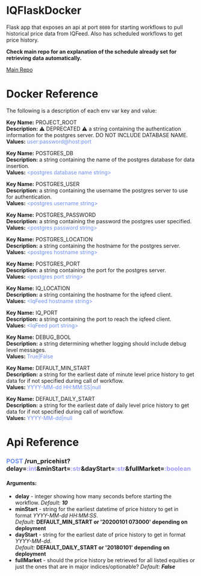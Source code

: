 # IQFlaskDocker

Flask app that exposes an api at port `8080` for starting workflows to pull historical price data from IQFeed. Also has scheduled workflows to get price history.

**Check main repo for an explanation of the schedule already set for retrieving data automatically.**

[Main Repo](https://github.com/faquino08/FinanceDb/blob/main/README.md)

# Docker Reference

The following is a description of each env var key and value:

**Key Name:** PROJECT_ROOT \
**Description:** :warning: DEPRECATED :warning: a string containing the authentication information for the postgres server. DO NOT INCLUDE DATABASE NAME. \
**Values:** <span style="color:#6C8EEF">user:password@host:port</span>

**Key Name:** POSTGRES_DB \
**Description:** a string containing the name of the postgres database for data insertion. \
**Values:** <span style="color:#6C8EEF">\<postgres database name string></span>

**Key Name:** POSTGRES_USER \
**Description:**  a string containing the username the postgres server to use for authentication. \
**Values:** <span style="color:#6C8EEF">\<postgres username string></span>

**Key Name:** POSTGRES_PASSWORD \
**Description:** a string containing the password the postgres user specified. \
**Values:** <span style="color:#6C8EEF">\<postgres password string></span>

**Key Name:** POSTGRES_LOCATION \
**Description:** a string containing the hostname for the postgres server. \
**Values:** <span style="color:#6C8EEF">\<postgres hostname string></span>

**Key Name:** POSTGRES_PORT \
**Description:** a string containing the port for the postgres server. \
**Values:** <span style="color:#6C8EEF">\<postgres port string></span>

**Key Name:** IQ_LOCATION \
**Description:** a string containing the hostname for the iqfeed client. \
**Values:** <span style="color:#6C8EEF">\<IqFeed hostname string></span>

**Key Name:** IQ_PORT \
**Description:** a string containing the port to reach the iqfeed client. \
**Values:** <span style="color:#6C8EEF">\<IqFeed port string></span>

**Key Name:** DEBUG_BOOL \
**Description:** a string determining whether logging should include debug level messages. \
**Values:** <span style="color:#6C8EEF">True|False</span>

**Key Name:** DEFAULT_MIN_START \
**Description:** a string for the earliest date of minute level price history to get data for if not specified during call of workflow. \
**Values:** <span style="color:#6C8EEF">YYYY-MM-dd HH:MM:SS|null</span>

**Key Name:** DEFAULT_DAILY_START \
**Description:** a string for the earliest date of daily level price history to get data for if not specified during call of workflow. \
**Values:** <span style="color:#6C8EEF">YYYY-MM-dd|null</span>

# Api Reference

[comment]: <> (First Command)
### <span style="color:#6C8EEF">**POST**</span> /run_pricehist?delay=<span style="color:#a29bfe">**:int**</span>&minStart=<span style="color:#a29bfe">**:str**</span>&dayStart=<span style="color:#a29bfe">**:str**</span>&fullMarket=<span style="color:#a29bfe">**:boolean**</span>

#### **Arguments:**
- **delay** - integer showing how many seconds before starting the workflow. *Default:* ***10***
- **minStart** - string for the earliest datetime of price history to get in format *YYYY-MM-dd HH:MM:SS*. \
*Default:* **DEFAULT_MIN_START or '20200101 073000' depending on deployment**
- **dayStart** - string for the earliest date of price history to get in format *YYYY-MM-dd*. \
*Default:* **DEFAULT_DAILY_START or '20180101' depending on deployment**
- **fullMarket** - should the price history be retrieved for all listed equities or just the ones that are in major indices/optionable? *Default:* ***False***

